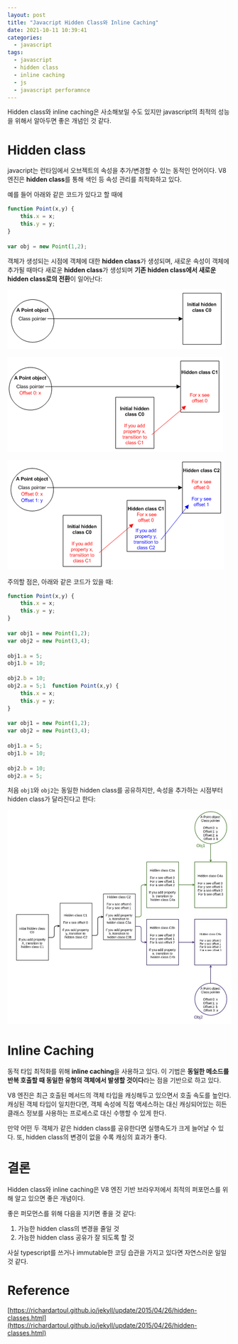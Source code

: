 ```yaml
---
layout: post
title: "Javacript Hidden Class와 Inline Caching"
date: 2021-10-11 10:39:41
categories:
  - javascript
tags:
  - javascript
  - hidden class
  - inline caching
  - js
  - javascript perforamnce
---
```


Hidden class와 inline caching은 사소해보일 수도 있지만 javascript의 최적의 성능을 위해서 알아두면 좋은 개념인 것 같다.

# Hidden class

javacript는 런타임에서 오브젝트의 속성을 추가/변경할 수 있는 동적인 언어이다. V8엔진은 **hidden class**를 통해 색인 등 속성 관리를 최적화하고 있다.

예를 들어 아래와 같은 코드가 있다고 할 때에

```jsx
function Point(x,y) {
	this.x = x;
	this.y = y;
}

var obj = new Point(1,2);
```

객체가 생성되는 시점에 객체에 대한 **hidden class**가 생성되며, 새로운 속성이 객체에 추가될 때마다 새로운 **hidden class**가 생성되며 **기존 hidden class에서 새로운 hidden class로의 전환**이 일어난다:

![img](./assets/posts/2021-10-11-javascript-hidden-class/img_hidden_class0.png)

![img](./assets/posts/2021-10-11-javascript-hidden-class/img_hidden_class1.png)

![img](./assets/posts/2021-10-11-javascript-hidden-class/img_hidden_class2.png)

주의할 점은, 아래와 같은 코드가 있을 때:

```jsx
function Point(x,y) {
	this.x = x;
	this.y = y;
}

var obj1 = new Point(1,2);
var obj2 = new Point(3,4);

obj1.a = 5;
obj1.b = 10;

obj2.b = 10;
obj2.a = 5;1  function Point(x,y) {
	this.x = x;
	this.y = y;
}
 
var obj1 = new Point(1,2);
var obj2 = new Point(3,4);

obj1.a = 5;
obj1.b = 10;

obj2.b = 10;
obj2.a = 5;
```

처음 `obj1`와 `obj2`는 동일한 hidden class를 공유하지만, 속성을 추가하는 시점부터 hidden class가 달라진다고 한다:

![img](./assets/posts/2021-10-11-javascript-hidden-class/img_hidden_class3.png)

# Inline Caching

동적 타입 최적화를 위해 **inline caching**을 사용하고 있다. 이 기법은 **동일한 메소드를 반복 호출할 때 동일한 유형의 객체에서 발생할 것이다**라는 점을 기반으로 하고 있다.

V8 엔진은 최근 호출된 메서드의 객체 타입을 캐싱해두고 있으면서 호출 속도를 높인다. 캐싱된 객체 타입이 일치한다면, 객체 속성에 직접 액세스하는 대신 캐싱되어있는 히든 클래스 정보를 사용하는 프로세스로 대신 수행할 수 있게 한다. 

만약 어떤 두 객체가 같은 hidden class를 공유한다면 실행속도가 크게 늘어날 수 있다. 또, hidden class의 변경이 없을 수록 캐싱의 효과가 좋다.

# 결론

Hidden class와 inline caching은  V8 엔진 기반 브라우저에서 최적의 퍼포먼스를 위해 알고 있으면 좋은 개념이다.

좋은 퍼모먼스를 위해 다음을 지키면 좋을 것 같다:

1. 가능한 hidden class의 변경을 줄일 것
2. 가능한 hidden class 공유가 잘 되도록 할 것

사실 typescript를 쓰거나 immutable한 코딩 습관을 가지고 있다면 자연스러운 일일 것 같다.

# Reference

[https://richardartoul.github.io/jekyll/update/2015/04/26/hidden-classes.html](https://richardartoul.github.io/jekyll/update/2015/04/26/hidden-classes.html)